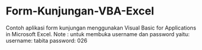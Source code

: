 # Form-Kunjungan-VBA-Excel
Contoh aplikasi form kunjungan menggunakan Visual Basic for Applications in Microsoft Excel.
Note :
untuk membuka username dan password yaitu:
username: tabita
password: 026
